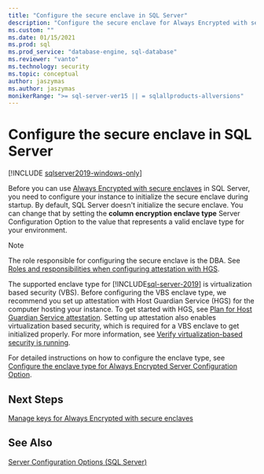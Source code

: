 ```yaml
---
title: "Configure the secure enclave in SQL Server"
description: "Configure the secure enclave for Always Encrypted with secure enclaves in SQL Server."
ms.custom: ""
ms.date: 01/15/2021
ms.prod: sql
ms.prod_service: "database-engine, sql-database"
ms.reviewer: "vanto"
ms.technology: security
ms.topic: conceptual
author: jaszymas
ms.author: jaszymas
monikerRange: ">= sql-server-ver15 || = sqlallproducts-allversions"
---
```


# Configure the secure enclave in SQL Server

[!INCLUDE [sqlserver2019-windows-only](../../../includes/applies-to-version/sqlserver2019-windows-only.md)]

Before you can use [Always Encrypted with secure enclaves](always-encrypted-enclaves.md) in SQL Server, you need to configure your instance to initialize the secure enclave during startup. By default, SQL Server doesn't initialize the secure enclave. You can change that by setting the  **column encryption enclave type** Server Configuration Option to the value that represents a valid enclave type for your environment.

> [!NOTE]
> The role responsible for configuring the secure enclave is the DBA. See [Roles and responsibilities when configuring attestation with HGS](always-encrypted-enclaves-host-guardian-service-plan.md#roles-and-responsibilities-when-configuring-attestation-with-hgs).

The supported enclave type for [!INCLUDE[sql-server-2019](../../../includes/sssql19-md.md)] is virtualization based security (VBS). Before configuring the VBS enclave type, we recommend you set up attestation with Host Guardian Service (HGS) for the computer hosting your instance. To get started with HGS, see [Plan for Host Guardian Service attestation](always-encrypted-enclaves-host-guardian-service-plan.md). Setting up attestation also enables virtualization based security, which is required for a VBS enclave to get initialized properly. For more information, see [Verify virtualization-based security is running](always-encrypted-enclaves-host-guardian-service-register.md#step-2-verify-virtualization-based-security-is-running).

For detailed instructions on how to configure the enclave type, see [Configure the enclave type for Always Encrypted Server Configuration Option](../../../database-engine/configure-windows/configure-column-encryption-enclave-type.md).

## Next Steps

 [Manage keys for Always Encrypted with secure enclaves](always-encrypted-enclaves-manage-keys.md)

## See Also  
 
 [Server Configuration Options (SQL Server)](../../../database-engine/configure-windows/server-configuration-options-sql-server.md)
